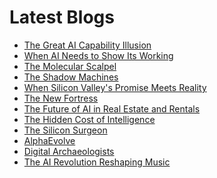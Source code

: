 <!--
**rawveg/rawveg** is a ✨ _special_ ✨ repository because its `README.md` (this file) appears on your GitHub profile.

Here are some ideas to get you started:

- 🔭 I’m currently working on ...
- 🌱 I’m currently learning ...
- 👯 I’m looking to collaborate on ...
- 🤔 I’m looking for help with ...
- 💬 Ask me about ...
- 📫 How to reach me: ...
- 😄 Pronouns: ...
- ⚡ Fun fact: ...
-->

# Latest Blogs
<!-- BLOG-POST-LIST:START -->
- [The Great AI Capability Illusion](https://dev.to/rawveg/the-great-ai-capability-illusion-3p6i)
- [When AI Needs to Show Its Working](https://dev.to/rawveg/when-ai-needs-to-show-its-working-34ff)
- [The Molecular Scalpel](https://dev.to/rawveg/the-molecular-scalpel-id4)
- [The Shadow Machines](https://dev.to/rawveg/the-shadow-machines-3ml0)
- [When Silicon Valley&#39;s Promise Meets Reality](https://dev.to/rawveg/when-silicon-valleys-promise-meets-reality-5568)
- [The New Fortress](https://dev.to/rawveg/the-new-fortress-3b6a)
- [The Future of AI in Real Estate and Rentals](https://dev.to/rawveg/the-future-of-ai-in-real-estate-and-rentals-4cp8)
- [The Hidden Cost of Intelligence](https://dev.to/rawveg/the-hidden-cost-of-intelligence-54b7)
- [The Silicon Surgeon](https://dev.to/rawveg/the-silicon-surgeon-1hoh)
- [AlphaEvolve](https://dev.to/rawveg/alphaevolve-399g)
- [Digital Archaeologists](https://dev.to/rawveg/digital-archaeologists-2me2)
- [The AI Revolution Reshaping Music](https://dev.to/rawveg/the-ai-revolution-reshaping-music-b47)
<!-- BLOG-POST-LIST:END -->
